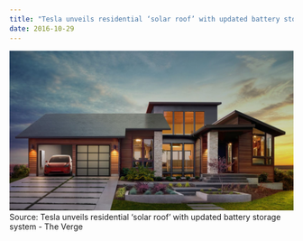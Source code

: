 ```yaml
---
title: "Tesla unveils residential ‘solar roof’ with updated battery storage system - The Verge"
date: 2016-10-29
---
```


![](images/press_solar_roof-1477702557.jpg)Source: Tesla unveils residential ‘solar roof’ with updated battery storage system - The Verge
